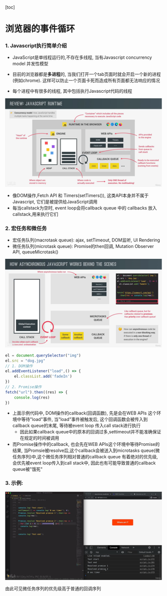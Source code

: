 [toc]

# 浏览器的事件循环

### 1. Javascript执行简单介绍

- JavaScript是单线程运行的,不存在多线程, 当有Javascript concurrency model 并发性模型

- 目前的浏览器都是**多进程**的, 当我们打开一个tab页面时就会开启一个新的进程(例如chrome). 这样可以防止一个页面卡死而造成所有页面都无法响应的情况
- 每个进程中有很多的线程, 其中包括执行Javascript代码的线程





![16223716711807832](.\图片\16223716711807832.png)

- 像DOM操作,Fetch API 和 Timers(setTimers()), 这类API本身并不属于Javascript, 它们是被提供给JavaScript调用
- 每当callstack为空时, event loop会将callback queue 中的 callbacks 放入callstack,用来执行它们

### 2. 宏任务和微任务

- 宏任务队列(macrotask queue): ajax, setTimeout, DOM监听, UI Rendering
- 微任务队列(microtask queue): Promise的then回调, Mutation Observer API, queueMicrotask()

![102117516711820642](.\图片\102117516711820642.png)

```js
el = document.querySelector("img")
el.src = "dog.jpg"
// 1. DOM操作
el.addEventListener("load",() => {
    el.classList.add('fadeIn')
})
// 2. Promise操作
fetch("url").then((res) => {
    console.log(res)
})
```

- 上面示例代码中, DOM操作的callback(回调函数), 先是会在WEB APIs 这个环境中等待"load"事件, 当"load"事件被触发后, 这个回调函数会被传入到callback queue的末尾, 等待被event loop 传入call stack进行执行
  - 因此如果callback queue中的原本的回调过多,settimeout并不能准确保证在规定的时间被调用
- 而Promise操作中的callback, 也会先在WEB APIs这个环境中等待Promise的结果, 当Promsie被resolve后,这个callback会被送入到microtasks queue(微任务序列)中,这个微任务序列相对普通的callback queue 有着绝对的优先级, 会优先被event loop传入到call stack中, 因此也有可能导致普通的callback queue被"饿死"



### 3. 示例:



![48544916711823142](.\图片\48544916711823142.png)



由此可见微任务序列的优先级高于普通的回调序列

